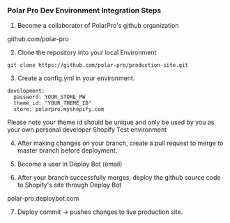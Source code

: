 ### Polar Pro Dev Environment Integration Steps

1. Become a collaborator of PolarPro's github organization

github.com/polar-pro

2. Clone the repository into your local Environment

```
git clone https://github.com/polar-pro/production-site.git
```

3. Create a config.yml in your environment.
```
development:
  password: YOUR_STORE_PW
  theme_id: "YOUR_THEME_ID"
  store: polarpro.myshopify.com
```

Please note your theme id should be unique and only be used by you as your own personal developer Shopify Test environment

4. After making changes on your branch, create a pull request to merge to master branch before deployment.

5. Become a user in Deploy Bot (email)

6. After your branch successfully merges, deploy the github source code to Shopify's site through Deploy Bot

polar-pro.deploybot.com

7. Deploy commit -> pushes changes to live production site.

